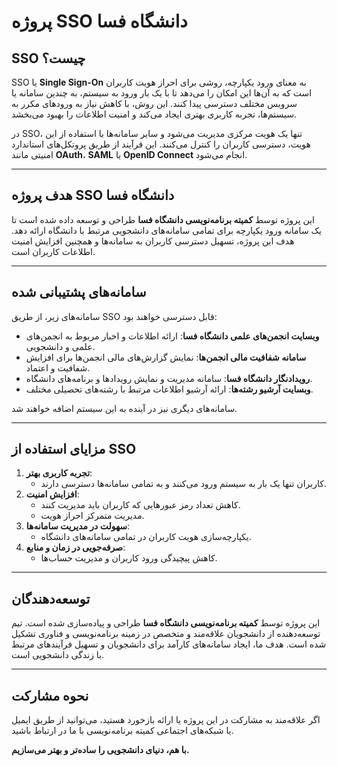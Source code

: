 
# پروژه SSO دانشگاه فسا

## SSO چیست؟

SSO یا **Single Sign-On** به معنای ورود یکپارچه، روشی برای احراز هویت کاربران است که به آن‌ها این امکان را می‌دهد تا با یک بار ورود به سیستم، به چندین سامانه یا سرویس مختلف دسترسی پیدا کنند. این روش، با کاهش نیاز به ورودهای مکرر به سیستم‌ها، تجربه کاربری بهتری ایجاد می‌کند و امنیت اطلاعات را بهبود می‌بخشد.

در SSO، تنها یک هویت مرکزی مدیریت می‌شود و سایر سامانه‌ها با استفاده از این هویت، دسترسی کاربران را کنترل می‌کنند. این فرآیند از طریق پروتکل‌های استاندارد امنیتی مانند **OAuth**، **SAML** یا **OpenID Connect** انجام می‌شود.

---

## هدف پروژه SSO دانشگاه فسا

این پروژه توسط **کمیته برنامه‌نویسی دانشگاه فسا** طراحی و توسعه داده شده است تا یک سامانه ورود یکپارچه برای تمامی سامانه‌های دانشجویی مرتبط با دانشگاه ارائه دهد. هدف این پروژه، تسهیل دسترسی کاربران به سامانه‌ها و همچنین افزایش امنیت اطلاعات کاربران است.

---

## سامانه‌های پشتیبانی شده

سامانه‌های زیر، از طریق SSO قابل دسترسی خواهند بود:
- **وبسایت انجمن‌های علمی دانشگاه فسا**: ارائه اطلاعات و اخبار مربوط به انجمن‌های علمی و دانشجویی.
- **سامانه شفافیت مالی انجمن‌ها**: نمایش گزارش‌های مالی انجمن‌ها برای افزایش شفافیت و اعتماد.
- **رویدادنگار دانشگاه فسا**: سامانه مدیریت و نمایش رویدادها و برنامه‌های دانشگاه.
- **وبسایت آرشیو رشته‌ها**: ارائه آرشیو اطلاعات مرتبط با رشته‌های تحصیلی مختلف.

سامانه‌های دیگری نیز در آینده به این سیستم اضافه خواهند شد.

---

## مزایای استفاده از SSO

1. **تجربه کاربری بهتر**:
   - کاربران تنها یک بار به سیستم ورود می‌کنند و به تمامی سامانه‌ها دسترسی دارند.
2. **افزایش امنیت**:
   - کاهش تعداد رمز عبورهایی که کاربران باید مدیریت کنند.
   - مدیریت متمرکز احراز هویت.
3. **سهولت در مدیریت سامانه‌ها**:
   - یکپارچه‌سازی هویت کاربران در تمامی سامانه‌های دانشگاه.
4. **صرفه‌جویی در زمان و منابع**:
   - کاهش پیچیدگی ورود کاربران و مدیریت حساب‌ها.

---

## توسعه‌دهندگان

این پروژه توسط **کمیته برنامه‌نویسی دانشگاه فسا** طراحی و پیاده‌سازی شده است. تیم توسعه‌دهنده از دانشجویان علاقه‌مند و متخصص در زمینه برنامه‌نویسی و فناوری تشکیل شده است. هدف ما، ایجاد سامانه‌های کارآمد برای دانشجویان و تسهیل فرآیندهای مرتبط با زندگی دانشجویی است.

---

## نحوه مشارکت

اگر علاقه‌مند به مشارکت در این پروژه یا ارائه بازخورد هستید، می‌توانید از طریق ایمیل یا شبکه‌های اجتماعی کمیته برنامه‌نویسی با ما در ارتباط باشید.

**با هم، دنیای دانشجویی را ساده‌تر و بهتر می‌سازیم.**

